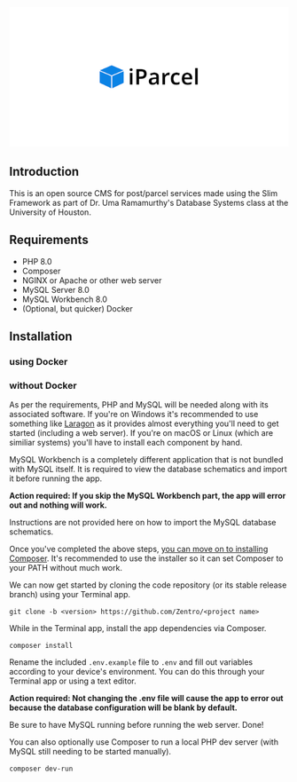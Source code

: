 ![logo](public/img/readmebanner.png)

## Introduction

This is an open source CMS for post/parcel services made using the Slim Framework as part of Dr. Uma Ramamurthy's Database Systems class at the University of Houston.

## Requirements

* PHP 8.0
* Composer
* NGINX or Apache or other web server
* MySQL Server 8.0
* MySQL Workbench 8.0
* (Optional, but quicker) Docker

## Installation

### using Docker

### without Docker

As per the requirements, PHP and MySQL will be needed along with its associated software. If you're on Windows it's recommended to use something like [Laragon](https://laragon.org) as it provides almost everything you'll need to get started (including a web server). If you're on macOS or Linux (which are similiar systems) you'll have to install each component by hand.

MySQL Workbench is a completely different application that is not bundled with MySQL itself. It is required to view the database schematics and import it before running the app.

**Action required: If you skip the MySQL Workbench part, the app will error out and nothing will work.**

Instructions are not provided here on how to import the MySQL database schematics.

Once you've completed the above steps, [you can move on to installing Composer](https://getcomposer.org/download/). It's recommended to use the installer so it can set Composer to your PATH without much work.

We can now get started by cloning the code repository (or its stable release branch) using your Terminal app.

```
git clone -b <version> https://github.com/Zentro/<project name>
```

While in the Terminal app, install the app dependencies via Composer.
```
composer install
```

Rename the included `.env.example` file to `.env` and fill out variables according to your device's environment. You can do this through your Terminal app or using a text editor.

**Action required: Not changing the .env file will cause the app to error out because the database configuration will be blank by default.**

Be sure to have MySQL running before running the web server. Done!

You can also optionally use Composer to run a local PHP dev server (with MySQL still needing to be started manually).
```
composer dev-run
```